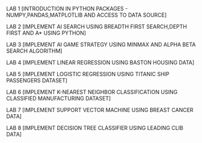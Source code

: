 LAB 1 [INTRODUCTION IN PYTHON PACKAGES - NUMPY,PANDAS,MATPLOTLIB AND ACCESS TO DATA SOURCE] 


LAB 2 [IMPLEMENT AI SEARCH USING BREADTH FIRST SEARCH,DEPTH FIRST AND A* USING PYTHON]


LAB 3 [IMPLEMENT AI GAME STRATEGY USING MINMAX AND ALPHA BETA SEARCH ALGORITHM]


LAB 4 [IMPLEMENT LINEAR REGRESSION USING BASTON HOUSING DATA]


LAB 5 [IMPLEMENT LOGISTIC REGRESSION USING TITANIC SHIP PASSENGERS DATASET]


LAB 6 [IMPLEMENT K-NEAREST NEIGHBOR CLASSIFICATION USING CLASSIFIED MANUFACTURING DATASET]


LAB 7 [IMPLEMENT SUPPORT VECTOR MACHINE USING BREAST CANCER DATA]


LAB 8 [IMPLEMENT DECISION TREE CLASSIFIER USING LEADING CLIB DATA]







